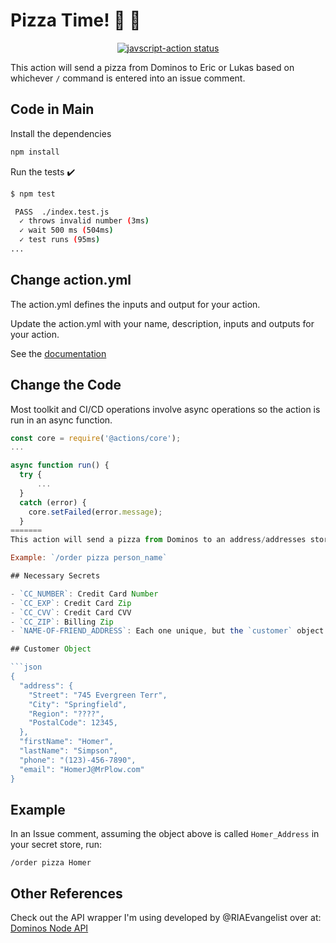# Pizza Time! :pizza: :pizza:

<p align="center">
  <a href="https://github.com/actions/javascript-action/actions"><img alt="javscript-action status" src="https://github.com/actions/javascript-action/workflows/units-test/badge.svg"></a>
</p>


This action will send a pizza from Dominos to Eric or Lukas based on whichever `/` command is entered into an issue comment.

## Code in Main

Install the dependencies

```bash
npm install
```


Run the tests :heavy_check_mark:

```bash
$ npm test

 PASS  ./index.test.js
  ✓ throws invalid number (3ms)
  ✓ wait 500 ms (504ms)
  ✓ test runs (95ms)
...
```

## Change action.yml

The action.yml defines the inputs and output for your action.

Update the action.yml with your name, description, inputs and outputs for your action.

See the [documentation](https://help.github.com/en/articles/metadata-syntax-for-github-actions)

## Change the Code

Most toolkit and CI/CD operations involve async operations so the action is run in an async function.

```javascript
const core = require('@actions/core');
...

async function run() {
  try {
      ...
  }
  catch (error) {
    core.setFailed(error.message);
  }
=======
This action will send a pizza from Dominos to an address/addresses stored in your secret store based on whichever `/` command is entered into an issue comment.

Example: `/order pizza person_name`

## Necessary Secrets

- `CC_NUMBER`: Credit Card Number
- `CC_EXP`: Credit Card Zip
- `CC_CVV`: Credit Card CVV
- `CC_ZIP`: Billing Zip
- `NAME-OF-FRIEND_ADDRESS`: Each one unique, but the `customer` object of the friend you want to send 🍕 to (see below)

## Customer Object

```json
{
  "address": {
    "Street": "745 Evergreen Terr",
    "City": "Springfield",
    "Region": "????",
    "PostalCode": 12345,
  },
  "firstName": "Homer",
  "lastName": "Simpson",
  "phone": "(123)-456-7890",
  "email": "HomerJ@MrPlow.com"
}
```


## Example 

In an Issue comment, assuming the object above is called `Homer_Address` in your secret store, run:

`/order pizza Homer`

## Other References

Check out the API wrapper I'm using developed by @RIAEvangelist over at: [Dominos Node API](https://github.com/RIAEvangelist/node-dominos-pizza-api)

